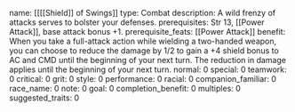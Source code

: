 name: [[[[Shield]] of Swings]]
type: Combat
description: A wild frenzy of attacks serves to bolster your defenses.
prerequisites: Str 13, [[Power Attack]], base attack bonus +1.
prerequisite_feats: [[Power Attack]]
benefit: When you take a full-attack action while wielding a two-handed weapon, you can choose to reduce the damage by 1/2 to gain a +4 shield bonus to AC and CMD until the beginning of your next turn. The reduction in damage applies until the beginning of your next turn.
normal: 0
special: 0
teamwork: 0
critical: 0
grit: 0
style: 0
performance: 0
racial: 0
companion_familiar: 0
race_name: 0
note: 0
goal: 0
completion_benefit: 0
multiples: 0
suggested_traits: 0
